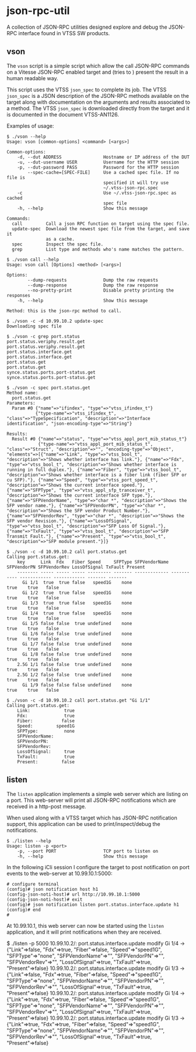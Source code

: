 json-rpc-util
=============

A collection of JSON-RPC utilities designed explore and debug the JSON-RPC
interface found in VTSS SW products.

vson
----

The `vson` script is a simple script which allow the call JSON-RPC commands on a
Vitesse JSON-RPC enabled target and (tries to ) present the result in a human
readable way.

This script uses the VTSS `json_spec` to complete its job. The VTSS `json_spec`
is a JSON description of the JSON-RPC methods available on the target along with
documentation on the arguments and results associated to a method. The VTSS
`json_spec` is downloaded directly from the target and it is documented in
the document VTSS-AN1126.

Examples of usage:

    $ ./vson --help
    Usage: vson [common-options] <command> [<args>]
    
    Common-options:
        -d, --dut ADDRESS                Hostname or IP address of the DUT
        -u, --dut-username USER          Username for the HTTP session
        -p, --dut-password PASS          Password for the HTTP session
            --spec-cache=[SPEC-FILE]     Use a cached spec file. If no file is
                                         specified it will try use
                                         ~/.vtss-json-rpc.spec
        -c                               Use ~/.vtss-json-rpc.spec as cached
                                         spec file
        -h, --help                       Show this message
    
    Commands:
      call         Call a json RPC function on target using the spec file.
      update-spec  Download the newest spec file from the target, and save it
                   as a cache.
      spec         Inspect the spec file.
      grep         List type and methods who's name matches the pattern.
    
    $ ./vson call --help
    Usage: vson call [Options] <method> [<args>]
    
    Options:
            --dump-requests              Dump the raw requests
            --dump-response              Dump the raw response
            --no-pretty-print            Disable pretty printing the responses
        -h, --help                       Show this message
    
    Method: this is the json-rpc method to call.
    
    $ ./vson -c -d 10.99.10.2 update-spec
    Downloading spec file
    
    $ ./vson -c grep port.status
    port.status.veriphy.result.get
    port.status.veriphy.result.get
    port.status.interface.get
    port.status.interface.get
    port.status.get
    port.status.get
    synce.status.ports.port-status.get
    synce.status.ports.port-status.get
    
    $ ./vson -c spec port.status.get
    Method name:
      port.status.get
    Parameters:
      Param #0 {"name"=>"ifindex", "type"=>"vtss_ifindex_t"}
               {"type-name"=>"vtss_ifindex_t", "class"=>"TypeSpecification", "description"=>"Interface identification", "json-encoding-type"=>"String"}
    
    Results:
      Result #0 {"name"=>"status", "type"=>"vtss_appl_port_mib_status_t"}
                {"type-name"=>"vtss_appl_port_mib_status_t", "class"=>"Struct", "description"=>"", "encoding-type"=>"Object", "elements"=>[{"name"=>"Link", "type"=>"vtss_bool_t", "description"=>"Shows whether interface has link."}, {"name"=>"Fdx", "type"=>"vtss_bool_t", "description"=>"Shows whether interface is running in full duplex."}, {"name"=>"Fiber", "type"=>"vtss_bool_t", "description"=>"Shows whether interface is a fiber link (fiber SFP or cu SFP)."}, {"name"=>"Speed", "type"=>"vtss_port_speed_t", "description"=>"Shows the current interface speed."}, {"name"=>"SFPType", "type"=>"vtss_appl_sfp_tranceiver_t", "description"=>"Shows the current interface SFP type."}, {"name"=>"SFPVendorName", "type"=>"char *", "description"=>"Shows the SFP vendor name."}, {"name"=>"SFPVendorPN", "type"=>"char *", "description"=>"Shows the SFP vendor Product Number."}, {"name"=>"SFPVendorRev", "type"=>"char *", "description"=>"Shows the SFP vendor Revision."}, {"name"=>"LossOfSignal", "type"=>"vtss_bool_t", "description"=>"SFP Loss Of Signal."}, {"name"=>"TxFault", "type"=>"vtss_bool_t", "description"=>"SFP Transmit Fault."}, {"name"=>"Present", "type"=>"vtss_bool_t", "description"=>"SFP module present."}]}
    
    $ ./vson -c -d 10.99.10.2 call port.status.get
    Calling port.status.get:
        key      Link  Fdx   Fiber Speed     SFPType SFPVendorName SFPVendorPN SFPVendorRev LossOfSignal TxFault Present
        -------- ----- ----- ----- --------- ------- ------------- ----------- ------------ ------------ ------- -------
          Gi 1/1  true  true false   speed1G    none                                                true    true   false
          Gi 1/2  true  true false   speed1G    none                                                true    true   false
          Gi 1/3  true  true false   speed1G    none                                                true    true   false
          Gi 1/4  true  true false   speed1G    none                                                true    true   false
          Gi 1/5 false false  true undefined    none                                                true    true   false
          Gi 1/6 false false  true undefined    none                                                true    true   false
          Gi 1/7 false false  true undefined    none                                                true    true   false
          Gi 1/8 false false  true undefined    none                                                true    true   false
        2.5G 1/1 false false  true undefined    none                                                true    true   false
        2.5G 1/2 false false  true undefined    none                                                true    true   false
          Gi 1/9 false false false undefined    none                                                true    true   false
    
    $ ./vson -c -d 10.99.10.2 call port.status.get "Gi 1/1"
    Calling port.status.get:
        Link:             true
        Fdx:              true
        Fiber:           false
        Speed:         speed1G
        SFPType:          none
        SFPVendorName:
        SFPVendorPN:
        SFPVendorRev:
        LossOfSignal:     true
        TxFault:          true
        Present:         false


listen
------

The `listen` application implements a simple web server which are listing on a
port. This web-server will print all JSON-RPC notifications which are received
in a http-post message.

When used along with a VTSS target which has JSON-RPC notification support, this
application can be used to print/inspect/debug the notifications.

    $ ./listen --help
    Usage: listen -p <port>
        -p, --port PORT                  TCP port to listen on
        -h, --help                       Show this message


In the following iCli session I configure the target to post notification on
port events to the web-server at 10.99.10.1:5000:

    # configure terminal
    (config)# json notification host h1
    (config-json-noti-host)# url http://10.99.10.1:5000
    (config-json-noti-host)# exit
    (config)# json notification listen port.status.interface.update h1
    (config)# end
    #

At 10.99.10.1, this web server can now be started using the `listen`
application, and it will print notifications when they are received.

   $ ./listen -p 5000
   10.99.10.2/:         port.status.interface.update             modify     Gi 1/4 -> {"Link"=>false, "Fdx"=>true, "Fiber"=>false, "Speed"=>"speed1G", "SFPType"=>"none", "SFPVendorName"=>"", "SFPVendorPN"=>"", "SFPVendorRev"=>"", "LossOfSignal"=>true, "TxFault"=>true, "Present"=>false}
   10.99.10.2/:         port.status.interface.update             modify     Gi 1/3 -> {"Link"=>false, "Fdx"=>true, "Fiber"=>false, "Speed"=>"speed1G", "SFPType"=>"none", "SFPVendorName"=>"", "SFPVendorPN"=>"", "SFPVendorRev"=>"", "LossOfSignal"=>true, "TxFault"=>true, "Present"=>false}
   10.99.10.2/:         port.status.interface.update             modify     Gi 1/4 -> {"Link"=>true, "Fdx"=>true, "Fiber"=>false, "Speed"=>"speed1G", "SFPType"=>"none", "SFPVendorName"=>"", "SFPVendorPN"=>"", "SFPVendorRev"=>"", "LossOfSignal"=>true, "TxFault"=>true, "Present"=>false}
   10.99.10.2/:         port.status.interface.update             modify     Gi 1/3 -> {"Link"=>true, "Fdx"=>true, "Fiber"=>false, "Speed"=>"speed1G", "SFPType"=>"none", "SFPVendorName"=>"", "SFPVendorPN"=>"", "SFPVendorRev"=>"", "LossOfSignal"=>true, "TxFault"=>true, "Present"=>false}


